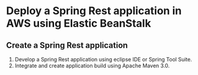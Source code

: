 # Deploy a Spring Rest application in AWS using Elastic BeanStalk
## Create a Spring Rest application
1. Develop a Spring Rest application using eclipse IDE or Spring Tool Suite.
2. Integrate and create application build using Apache Maven 3.0.
